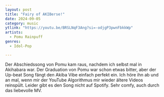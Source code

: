 ```yaml
---
layout: post
title: "Fairy of AKIBerse!"
date: 2024-09-05
category: music
ytlink: "https://youtu.be/BRSLNqF3Ang?si=-odjgP3pwnFbkkWp"
artists:
  - Pomu Rainpuff
genres:
  - Idol-Pop

---
```


Der Abschiedssong von Pomu kam raus, nachdem ich selbst mal in Akihabara war. Der Graduation von Pomu war schon etwas
bitter, aber der Up-beat Song fängt den Akiba Vibe einfach perfekt ein. Ich höre ihn ab und an mal, wenn mir der YouTube
Algorithmus mir wieder ältere Videos reinspült. Leider gibt es den Song nicht auf Spotify. Sehr comfy, auch durch das
liebevolle MV.